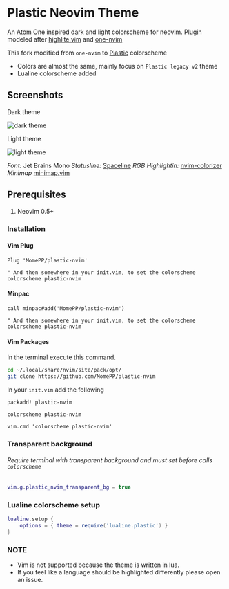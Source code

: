 # Plastic Neovim Theme

An Atom One inspired dark and light colorscheme for neovim. Plugin modeled after [highlite.vim](https://github.com/Iron-E/nvim-highlite/blob/master/colors/highlite.vim) and [one-nvim](https://github.com/Th3Whit3Wolf/one-nvim)

This fork modified from `one-nvim` to [Plastic](https://plastictheme.com/palette) colorscheme
- Colors are almost the same, mainly focus on `Plastic legacy v2` theme
- Lualine colorscheme added

## Screenshots

Dark theme

![dark theme](assets/dark.png)

Light theme

![light theme](assets/light.png)

*Font:* Jet Brains Mono
*Statusline:* [Spaceline](https://github.com/glepnir/spaceline.vim)
*RGB Highlightin:* [nvim-colorizer](https://github.com/norcalli/nvim-colorizer.lua)
*Minimap* [minimap.vim](https://github.com/wfxr/minimap.vim)

## Prerequisites

1. Neovim 0.5+

### Installation

#### Vim Plug

```vim
Plug 'MomePP/plastic-nvim'

" And then somewhere in your init.vim, to set the colorscheme
colorscheme plastic-nvim
```

#### Minpac

```vim
call minpac#add('MomePP/plastic-nvim')

" And then somewhere in your init.vim, to set the colorscheme
colorscheme plastic-nvim
```

#### Vim Packages

In the terminal execute this command.

```sh
cd ~/.local/share/nvim/site/pack/opt/
git clone https://github.com/MomePP/plastic-nvim
```

In your `init.vim` add the following

```vim
packadd! plastic-nvim
```

```vim
colorscheme plastic-nvim
```

```vim
vim.cmd 'colorscheme plastic-nvim'
```

### Transparent background
###### Require terminal with transparent background and must set before calls `colorscheme` 

```lua
vim.g.plastic_nvim_transparent_bg = true
```

### Lualine colorscheme setup

```lua
lualine.setup {
    options = { theme = require('lualine.plastic') }
}
```

### NOTE

- Vim is not supported because the theme is written in lua.
- If you feel like a language should be highlighted differently please open an issue.
